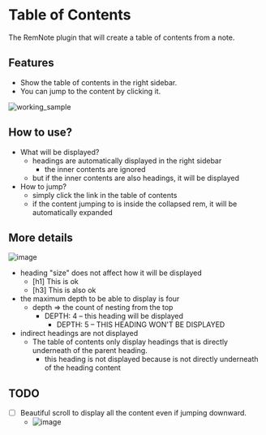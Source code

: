 # Table of Contents

The RemNote plugin that will create a table of contents from a note.

## Features

- Show the table of contents in the right sidebar.
- You can jump to the content by clicking it.

![working_sample](https://github.com/toxoxi/remnote-table-of-contents/assets/29012724/1333d9cb-e09b-4335-a55b-93eea1bc84ec)

## How to use?
- What will be displayed?
  - headings are automatically displayed in the right sidebar
    - the inner contents are ignored
  - but if the inner contents are also headings, it will be displayed
- How to jump?
  - simply click the link in the table of contents
  - if the content jumping to is inside the collapsed rem, it will be automatically expanded

## More details
![image](https://github.com/toxoxi/remnote-table-of-contents/assets/29012724/81233b0a-0342-45cc-9dc1-071c5ac0817b)

- heading "size" does not affect how it will be displayed
  - [h1] This is ok
  - [h3] This is also ok
- the maximum depth to be able to display is four
  - depth ⇒ the count of nesting from the top
    - DEPTH: 4 – this heading will be displayed
      - DEPTH: 5 – THIS HEADING WON'T BE DISPLAYED 
- indirect headings are not displayed
  - The table of contents only display headings that is directly underneath of the parent heading.
    - this heading is not displayed because is not directly underneath of the heading content

## TODO
- [ ] Beautiful scroll to display all the content even if jumping downward.
  - ![image](https://github.com/toxoxi/remnote-table-of-contents/assets/29012724/fee297f9-d15f-41a1-9c4e-b91a586d710c)

<!-- ignore-after -->
